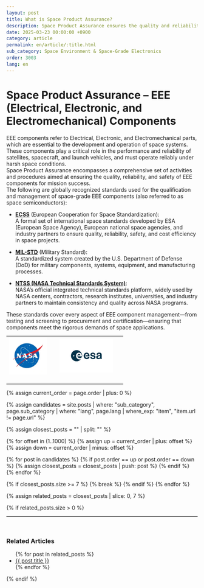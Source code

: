 ```yaml
---
layout: post
title: What is Space Product Assurance?
description: Space Product Assurance ensures the quality and reliability of space-grade EEE components through global standards like ECSS, MIL-STD, and NASA technical standards.
date: 2025-03-23 00:00:00 +0900
category: article
permalink: en/article/:title.html
sub_category: Space Environment & Space-Grade Electronics
order: 3003
lang: en
---
```


# Space Product Assurance – EEE (Electrical, Electronic, and Electromechanical) Components

EEE components refer to Electrical, Electronic, and Electromechanical parts, which are essential to the development and operation of space systems.  
These components play a critical role in the performance and reliability of satellites, spacecraft, and launch vehicles, and must operate reliably under harsh space conditions.  
Space Product Assurance encompasses a comprehensive set of activities and procedures aimed at ensuring the quality, reliability, and safety of EEE components for mission success.
<br>
The following are globally recognized standards used for the qualification and management of space-grade EEE components (also referred to as space semiconductors):

- <a href="https://ecss.nl/" target="_blank">**ECSS**</a> (European Cooperation for Space Standardization):  
  A formal set of international space standards developed by ESA (European Space Agency), European national space agencies, and industry partners to ensure quality, reliability, safety, and cost efficiency in space projects.

- <a href="https://www.dsp.dla.mil/Specs-Standards/" target="_blank">**MIL-STD**</a> (Military Standard):  
  A standardized system created by the U.S. Department of Defense (DoD) for military components, systems, equipment, and manufacturing processes.

- <a href="https://standards.nasa.gov/NASA-Technical-Standards" target="_blank">**NTSS (NASA Technical Standards System)**</a>:  
  NASA’s official integrated technical standards platform, widely used by NASA centers, contractors, research institutes, universities, and industry partners to maintain consistency and quality across NASA programs.

These standards cover every aspect of EEE component management—from testing and screening to procurement and certification—ensuring that components meet the rigorous demands of space applications.

<!-- 2x2 Image Table -->
<table align="center" style="border: none; border-collapse: collapse;">
  <tr>
    <td align="center" style="border: none;">
      <img src="/assets/Articles/NASA.webp" style="float: left; margin: 0 20px 20px 0; width: 100px; max-width: 100%;">
    </td>
    <td align="center" style="border: none;">
      <img src="/assets/Articles/ESA.webp" style="float: left; margin: 0 20px 20px 0; width: 140px; max-width: 100%;">
    </td>
  </tr>
</table>


<!-- 관련 글 자동화 -->
{% assign current_order = page.order | plus: 0 %}

{% assign candidates = site.posts 
  | where: "sub_category", page.sub_category 
  | where: "lang", page.lang 
  | where_exp: "item", "item.url != page.url" 
%}

{% assign closest_posts = "" | split: "" %}

{% for offset in (1..1000) %}
  {% assign up = current_order | plus: offset %}
  {% assign down = current_order | minus: offset %}

  {% for post in candidates %}
    {% if post.order == up or post.order == down %}
      {% assign closest_posts = closest_posts | push: post %}
    {% endif %}
  {% endfor %}

  {% if closest_posts.size >= 7 %}
    {% break %}
  {% endif %}
{% endfor %}

{% assign related_posts = closest_posts | slice: 0, 7 %}

{% if related_posts.size > 0 %}
  <hr>
  <br>
  <h3>Related Articles</h3>
  <ul>
    {% for post in related_posts %}
      <li><a href="{{ post.url }}">{{ post.title }}</a></li>
    {% endfor %}
  </ul>
{% endif %}
